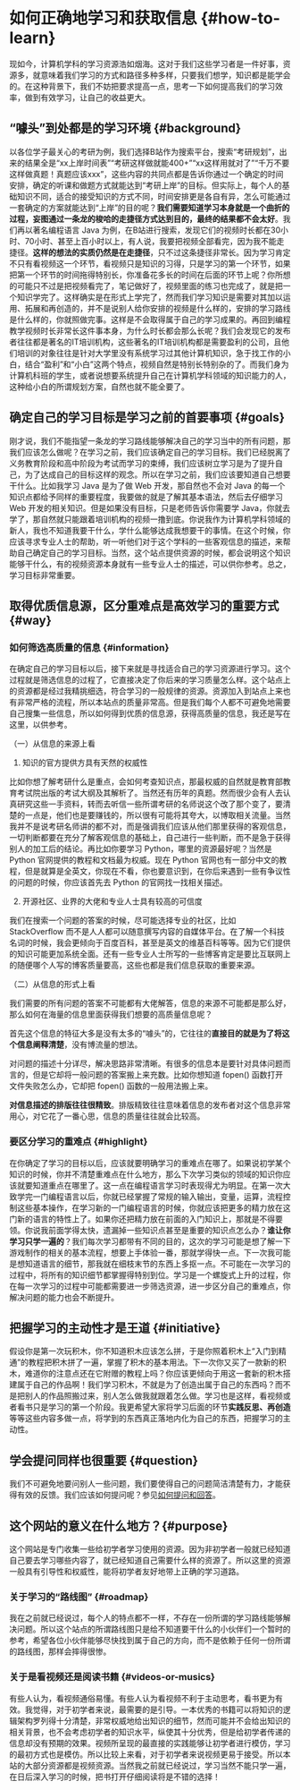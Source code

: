 # 如何正确地学习和获取信息 {#how-to-learn}

现如今，计算机学科的学习资源浩如烟海。这对于我们这些学习者是一件好事，资源多，就意味着我们学习的方式和路径多种多样，只要我们想学，知识都是能学会的。在这种背景下，我们不妨把要求提高一点，思考一下如何提高我们的学习效率，做到有效学习，让自己的收益更大。

## “噱头”到处都是的学习环境 {#background}

以各位学子最关心的考研为例，我们选择B站作为搜索平台，搜索“考研规划”，出来的结果全是“xx上岸时间表”“考研这样做就能400+”“xx这样用就对了”“千万不要这样做真题！真题应该xxx”，这些内容的共同点都是告诉你通过一个确定的时间安排，确定的听课和做题方式就能达到“考研上岸”的目标。但实际上，每个人的基础知识不同，适合的接受知识的方式不同，时间安排更是各自有异，怎么可能通过一套确定的方案就能达到“上岸”的目的呢？**我们需要知道学习本身就是一个曲折的过程，妄图通过一条龙的梭哈的走捷径方式达到目的，最终的结果都不会太好**。我们再以著名编程语言 Java 为例，在B站进行搜索，发现它们的视频时长都在30小时、70小时、甚至上百小时以上，有人说，我要把视频全部看完，因为我不能走捷径。**这样的想法的实质仍然是在走捷径**，只不过这条捷径非常长。因为学习肯定不只有看视频这一个环节，看视频只是知识的习得，只是学习的第一个环节，如果把第一个环节的时间拖得特别长，你准备花多长的时间在后面的环节上呢？你所想的可能只不过是把视频看完了，笔记做好了，视频里面的练习也完成了，就是把一个知识学完了。这样确实是在形式上学完了，然而我们学习知识是需要对其加以运用、拓展和再创造的，并不是说别人给你安排的视频是什么样的，安排的学习路线是什么样的，你就照做完事。这样是不会取得属于自己的学习成果的。再回到编程教学视频时长非常长这件事本身，为什么时长都会那么长呢？我们会发现它的发布者往往都是著名的IT培训机构，这些著名的IT培训机构都是需要盈利的公司，且他们培训的对象往往是针对大学里没有系统学习过其他计算机知识，急于找工作的小白，结合“盈利”和“小白”这两个特点，视频自然是特别长特别杂的了。而我们身为计算机科班的学生，或者说想要系统提升自己在计算机学科领域的知识能力的人，这种给小白的所谓规划方案，自然也就不能全要了。

## 确定自己的学习目标是学习之前的首要事项 {#goals}

刚才说，我们不能指望一条龙的学习路线能够解决自己的学习当中的所有问题，那我们应该怎么做呢？在学习之前，我们应该确定自己的学习目标。我们已经脱离了义务教育阶段和高中阶段为考试而学习的束缚，我们应该树立学习是为了提升自己，为了达成自己的目标这样的观念。所以在学习之前，我们应该要知道自己想要干什么。比如我学习 Java 是为了做 Web 开发，那自然也不会对 Java 的每一个知识点都给予同样的重要程度，我要做的就是了解其基本语法，然后去仔细学习 Web 开发的相关知识。但是如果没有目标，只是老师告诉你需要学 Java，你就去学了，那自然就只能跟着培训机构的视频一撸到底。你说我作为计算机学科领域的新人，我也不知道我要干什么，学什么能够达成我想要干的事情。在这个时候，你应该寻求专业人士的帮助，听一听他们对于这个学科的一些客观信息的描述，来帮助自己确定自己的学习目标。当然，这个站点提供资源的时候，都会说明这个知识能够干什么，有的视频资源本身就有一些专业人士的描述，可以供你参考。总之，学习目标非常重要。

## 取得优质信息源，区分重难点是高效学习的重要方式 {#way}

### 如何筛选高质量的信息 {#information}

在确定自己的学习目标以后，接下来就是寻找适合自己的学习资源进行学习。这个过程就是筛选信息的过程了，它直接决定了你后来的学习质量怎么样。这个站点上的资源都是经过我精挑细选，符合学习的一般规律的资源。资源加入到站点上来也有非常严格的流程，所以本站点的质量非常高。但是我们每个人都不可避免地需要自己搜集一些信息，所以如何得到优质的信息源，获得高质量的信息，我还是写在这里，以供参考。

（一）从信息的来源上看

1. 知识的官方提供方具有天然的权威性

比如你想了解考研什么是重点，会如何考查知识点，那最权威的自然就是教育部教育考试院出版的考试大纲及其解析了。当然还有历年的真题。然而很少会有人去认真研究这些一手资料，转而去听信一些所谓考研的名师说这个改了那个变了，要清楚的一点是，他们也是要赚钱的，所以很有可能将其夸大，以博取相关流量。当然我并不是说考研名师讲的都不对，而是强调我们应该从他们那里获得的客观信息，一切判断都要在充分了解客观信息的基础上，自己进行一些判断，而不是急于获得别人的加工后的结论。再比如你要学习 Python，哪里的资源最好呢？当然是 Python 官网提供的教程和文档最为权威。现在 Python 官网也有一部分中文的教程，但是就算是全英文，你现在不看，你也要意识到，在你后来遇到一些有争议性的问题的时候，你应该首先去 Python 的官网找一找相关描述。

2. 开源社区、业界的大佬和专业人士具有较高的可信度

我们在搜索一个问题的答案的时候，尽可能选择专业的社区，比如 StackOverflow 而不是人人都可以随意撰写内容的自媒体平台。在了解一个科技名词的时候，我会更倾向于百度百科，甚至是英文的维基百科等等。因为它们提供的知识可能更加系统全面。还有一些专业人士所写的一些博客肯定是要比互联网上的随便哪个人写的博客质量要高，这些也都是我们信息获取的重要来源。

（二）从信息的形式上看

我们需要的所有问题的答案不可能都有大佬解答，信息的来源不可能都是那么好，那么如何在海量的信息里面获得我们想要的高质量信息呢？

首先这个信息的特征大多是没有太多的“噱头”的，它往往的**直接目的就是为了将这个信息阐释清楚**，没有博流量的想法。

对问题的描述十分详尽，解决思路非常清晰。有很多的信息本是要针对具体问题而言的，但是它却将一般问题的答案搬上来充数。比如你想知道 fopen() 函数打开文件失败怎么办，它却把 fopen() 函数的一般用法搬上来。

**对信息描述的排版往往很精致**。排版精致往往意味着信息的发布者对这个信息非常用心，对它花了一番心思，信息的质量往往就会比较高。

### 要区分学习的重难点 {#highlight}

在你确定了学习的目标以后，应该就要明确学习的重难点在哪了。如果说初学某个知识的时候，你并不清楚重难点在什么地方，那么下次学习类似的领域的知识你应该就要知道重点在哪里了。这一点在编程语言学习时表现得尤为明显。在第一次大致学完一门编程语言以后，你就已经掌握了常规的输入输出，变量，运算，流程控制这些基本操作，在学习新的一门编程语言的时候，你就应该把更多的精力放在这门新的语言的特性上了。如果你还把精力放在前面的入门知识上，那就是不得要领。你说我前面学得太快，遗漏掉一些知识点甚至是重要的知识点怎么办？**谁让你学习只学一遍的**？我们每次学习都带有不同的目的，这次的学习可能是想了解一下游戏制作的相关的基本流程，想要上手体验一番，那就学得快一点。下一次我可能是想知道语言的细节，那我就在细枝末节的东西上多抠一点。不可能在一次学习的过程中，将所有的知识细节都掌握得特别到位。学习是一个螺旋式上升的过程，你在每一次学习的过程中可能都需要进一步筛选资源，进一步区分自己的重难点，你解决问题的能力也会不断提升。

## 把握学习的主动性才是王道 {#initiative}

  假设你是第一次玩积木，你不知道积木应该怎么拼，于是你照着积木上“入门到精通”的教程把积木拼了一遍，掌握了积木的基本用法。下一次你又买了一款新的积木，难道你的注意点还在它附赠的教程上吗？你应该更倾向于用这一套新的积木搭建属于自己的作品啊！我们学习积木，不就是为了创造出属于自己的东西吗？而不是把别人的作品照搬过来，别人怎么做我就跟着怎么做。学习也是这样，看视频或者看书只是学习的第一个阶段。我更希望大家将学习后面的环节**实践反思、再创造**等等这些内容多做一点，将学到的东西真正落地内化为自己的东西，把握学习的主动性。

## 学会提问同样也很重要 {#question}

  我们不可避免地要问别人一些问题，我们要使得自己的问题简洁清楚有力，才能获得有效的反馈。我们应该如何提问呢？参见[如何提问和回答](./question)。

## 这个网站的意义在什么地方？{#purpose}

  这个网站是专门收集一些给初学者学习使用的资源。因为非初学者一般就已经知道自己要去学习哪些内容了，就已经知道自己需要什么样的资源了。所以这里的资源一般具有引导性和权威性，能将初学者友好地带上正确的学习道路。

  ### 关于学习的“路线图” {#roadmap}

  我在之前就已经说过，每个人的特点都不一样，不存在一份所谓的学习路线能够解决问题。所以这个站点的所谓路线图只是给不知道要干什么的小伙伴们一个暂时的参考，希望各位小伙伴能够尽快找到属于自己的方向，而不是依赖于任何一份所谓的路线图，那样会摔得很惨。

  ### 关于是看视频还是阅读书籍 {#videos-or-musics}

  有些人认为，看视频通俗易懂。有些人认为看视频不利于主动思考，看书更为有效。我觉得，对于初学者来说，最需要的是引导。一本优秀的书籍可以将知识的逻辑架构罗列得十分清楚，非常权威地给出知识的细节，然而可能并不会给出知识的相关背景，也不会考虑初学者的知识水平，纵使其十分优秀，但是给初学者传递的信息却没有预期的效果。视频所呈现的最直接的实践能够让初学者进行模仿，学习的最初方式也是模仿。所以比较上来看，对于初学者来说视频更易于接受。所以本站的大部分资源都是视频资源。当然我之前就已经说过，学习当然不能只学一遍，在日后深入学习的时候，把书打开仔细阅读将是不错的选择！
